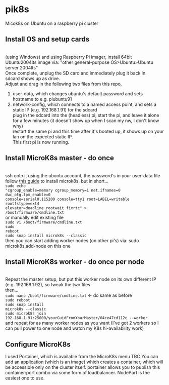 # pik8s
Micok8s on Ubuntu on a raspberry pi cluster

## Install OS and setup cards
<br/>(using Windows) and using Raspberry Pi imager, install 64bit Ubuntu2004lts image via: "other general-purpose OS>Ubuntu>Ubuntu server 2004lts"
<br/>Once complete, unplug the SD card and immediately plug it back in.
<br/>sdcard shows up as drive.
<br/>Adjust and drag in the following two files from this repo, 
1. user-data, which changes ubuntu's default password and sets hostname to e.g. piubuntu91
2. network-config, which connects to a named access point, and sets a static IP (e.g. 192.168.1.91) for the sdcard
<br/>plug in the sdcard into the (headless) pi, start the pi, and leave it alone for a few minutes (it doesn't show up when I scan my nw, I don't know why)
<br/>restart the same pi and this time after it's booted up, it shows up on your lan on the expected static IP.
<br/>This first pi is now running.

## Install MicroK8s master - do once
<br/>ssh onto it using the ubuntu account, the password's in your user-data file
<br/>follow [this guide](https://ubuntu.com/tutorials/how-to-kubernetes-cluster-on-raspberry-pi#5-master-node-and-leaf-nodes) to install microk8s, but in short...
<br/><code>sudo echo "cgroup_enable=memory cgroup_memory=1 net.ifnames=0 dwc_otg.lpm_enable=0 console=serial0,115200 console=tty1 root=LABEL=writable rootfstype=ext4 elevator=deadline rootwait fixrtc" > /boot/firmware/cmdline.txt</code>
<br/> or manually edit existing file
<br/><code>sudo vi /boot/firmware/cmdline.txt</code>
<br/><code>sudo reboot</code>
<br/><code>sudo snap install microk8s --classic</code>
<br/>then you can start adding worker nodes (on other pi's) via: sudo microk8s.add-node on this one

## Install MicroK8s worker - do once per node
<br/>Repeat the master setup, but put this worker node on its own different IP (e.g. 192.168.1.92), so tweak the two files
<br/>then... 
<br/><code>sudo nano /boot/firmware/cmdline.txt</code>   <- do same as before
<br/><code>sudo reboot</code>
<br/><code>sudo snap install microk8s --classic</code>
<br/><code>sudo microk8s join 192.168.1.91:25000/yourGuidFromYourMaster/04ce47cd112c --worker</code>
<br/>and repeat for as many worker nodes as you want (I've got 2 workers so I can pull power to one node and watch my K8s hi-availability work)

## Configure MicroK8s
I used Portainer, which is available from the MicroK8s menu 
TBC
You can add an application (which is an image) which creates a container, which will be accessible only on the cluster itself. 
portainer allows you to publish this container:port combo via some form of loadbalancer. NodePort is the easiest one to use. 
